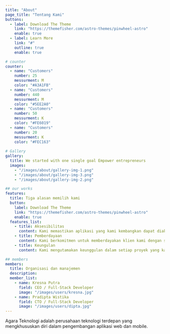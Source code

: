 ```yaml
---
title: "About"
page_title: "Tentang Kami"
buttons:
  - label: Download The Theme
    link: "https://themefisher.com/astro-themes/pinwheel-astro"
    enable: true
  - label: Learn More
    link: "#"
    outline: true
    enable: true

# counter
counter:
  - name: "Customers"
    number: 25
    messurment: M
    color: "#A3A1FB"
  - name: "Customers"
    number: 440
    messurment: M
    color: "#5EE2A0"
  - name: "Customers"
    number: 50
    messurment: K
    color: "#FE6019"
  - name: "Customers"
    number: 20
    messurment: K
    color: "#FEC163"
    
# Gallery
gallery:
  title: We started with one single goal Empower entrepreneurs
  images:
    - "/images/about/gallery-img-1.png"
    - "/images/about/gallery-img-3.png"
    - "/images/about/gallery-img-2.png"

## our works
features:
  title: Tiga alasan memilih kami
  button:
    label: Download The Theme
    link: "https://themefisher.com/astro-themes/pinwheel-astro"
    enable: true
  features_list:
    - title: Aksesibilitas
      content: Kami memastikan aplikasi yang kami kembangkan dapat diakses dengan mudah oleh semua pengguna, sehingga memaksimalkan pengalaman dan keterjangkauan bagi berbagai kalangan.
    - title: Pemberdayaan
      content: Kami berkomitmen untuk memberdayakan klien kami dengan solusi teknologi yang inovatif, memungkinkan mereka untuk mencapai tujuan bisnis mereka dengan lebih efektif dan efisien.
    - title: Keungulan
      content: Kami mengutamakan keunggulan dalam setiap proyek yang kami kerjakan, memastikan kualitas terbaik dan hasil yang memenuhi atau bahkan melampaui harapan klien kami.    

## members
members:
  title: Organisasi dan manajemen
  description: 
  member_list:
    - name: Kresna Putra
      field: CEO / Full-Stack Developer
      image: "/images/users/kresna.jpg"
    - name: Pradipta Wistika
      field: CTO / Full-Stack Developer
      image: "/images/users/dipta.jpg"
---
```

Agara Teknologi adalah perusahaan teknologi terdepan yang mengkhususkan diri dalam pengembangan aplikasi web dan mobile.

